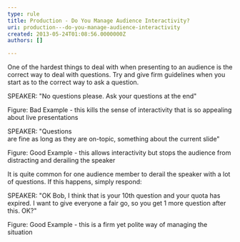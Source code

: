 ```yaml
---
type: rule
title: Production - Do You Manage Audience Interactivity?
uri: production---do-you-manage-audience-interactivity
created: 2013-05-24T01:08:56.0000000Z
authors: []

---
```


One of the hardest things to deal with when presenting to an audience is the correct way to deal with questions. 
​Try and give firm guidelines when you start as to the correct way to ask a question.

SPEAKER: "No questions please. Ask your questions at the end"

Figure: Bad Example - this kills the sense of interactivity that is so appealing about live presentations

SPEAKER: "Questions<br>are fine as long as they are on-topic, something about the current slide"

Figure: Good Example - this allows interactivity but stops the audience from distracting and derailing the speaker

It is quite common for one audience member to derail the speaker with a lot of questions. If this happens, simply respond:

SPEAKER: "OK Bob, I think that is your 10th question and your quota has expired. I want to give everyone a fair go, so you get 1 more question after this. OK?"

Figure: Good Example - this is a firm yet polite way of managing the situation
